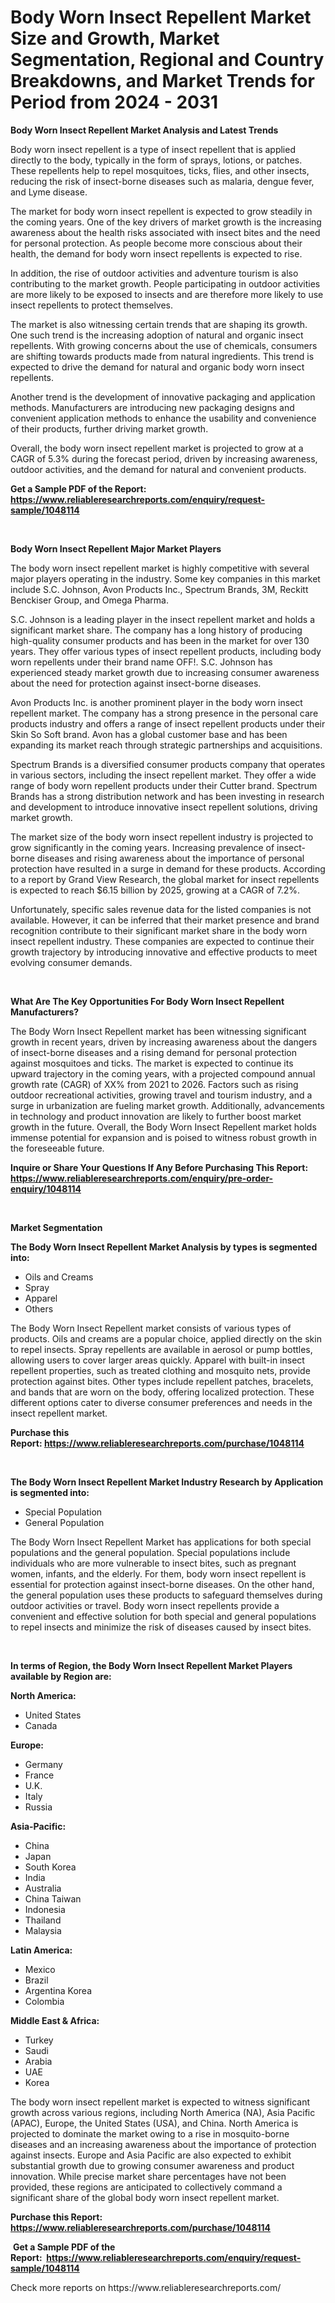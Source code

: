 <p><h1>Body Worn Insect Repellent Market Size and Growth, Market Segmentation, Regional and Country Breakdowns, and Market Trends for Period from 2024 -  2031</h1></p><p><strong>Body Worn Insect Repellent Market Analysis and Latest Trends</strong></p>
<p><p>Body worn insect repellent is a type of insect repellent that is applied directly to the body, typically in the form of sprays, lotions, or patches. These repellents help to repel mosquitoes, ticks, flies, and other insects, reducing the risk of insect-borne diseases such as malaria, dengue fever, and Lyme disease.</p><p>The market for body worn insect repellent is expected to grow steadily in the coming years. One of the key drivers of market growth is the increasing awareness about the health risks associated with insect bites and the need for personal protection. As people become more conscious about their health, the demand for body worn insect repellents is expected to rise.</p><p>In addition, the rise of outdoor activities and adventure tourism is also contributing to the market growth. People participating in outdoor activities are more likely to be exposed to insects and are therefore more likely to use insect repellents to protect themselves.</p><p>The market is also witnessing certain trends that are shaping its growth. One such trend is the increasing adoption of natural and organic insect repellents. With growing concerns about the use of chemicals, consumers are shifting towards products made from natural ingredients. This trend is expected to drive the demand for natural and organic body worn insect repellents.</p><p>Another trend is the development of innovative packaging and application methods. Manufacturers are introducing new packaging designs and convenient application methods to enhance the usability and convenience of their products, further driving market growth.</p><p>Overall, the body worn insect repellent market is projected to grow at a CAGR of 5.3% during the forecast period, driven by increasing awareness, outdoor activities, and the demand for natural and convenient products.</p></p>
<p><strong>Get a Sample PDF of the Report:&nbsp; <a href="https://www.reliableresearchreports.com/enquiry/request-sample/1048114">https://www.reliableresearchreports.com/enquiry/request-sample/1048114</a></strong></p>
<p>&nbsp;</p>
<p><strong>Body Worn Insect Repellent Major Market Players</strong></p>
<p><p>The body worn insect repellent market is highly competitive with several major players operating in the industry. Some key companies in this market include S.C. Johnson, Avon Products Inc., Spectrum Brands, 3M, Reckitt Benckiser Group, and Omega Pharma.</p><p>S.C. Johnson is a leading player in the insect repellent market and holds a significant market share. The company has a long history of producing high-quality consumer products and has been in the market for over 130 years. They offer various types of insect repellent products, including body worn repellents under their brand name OFF!. S.C. Johnson has experienced steady market growth due to increasing consumer awareness about the need for protection against insect-borne diseases.</p><p>Avon Products Inc. is another prominent player in the body worn insect repellent market. The company has a strong presence in the personal care products industry and offers a range of insect repellent products under their Skin So Soft brand. Avon has a global customer base and has been expanding its market reach through strategic partnerships and acquisitions.</p><p>Spectrum Brands is a diversified consumer products company that operates in various sectors, including the insect repellent market. They offer a wide range of body worn repellent products under their Cutter brand. Spectrum Brands has a strong distribution network and has been investing in research and development to introduce innovative insect repellent solutions, driving market growth.</p><p>The market size of the body worn insect repellent industry is projected to grow significantly in the coming years. Increasing prevalence of insect-borne diseases and rising awareness about the importance of personal protection have resulted in a surge in demand for these products. According to a report by Grand View Research, the global market for insect repellents is expected to reach $6.15 billion by 2025, growing at a CAGR of 7.2%.</p><p>Unfortunately, specific sales revenue data for the listed companies is not available. However, it can be inferred that their market presence and brand recognition contribute to their significant market share in the body worn insect repellent industry. These companies are expected to continue their growth trajectory by introducing innovative and effective products to meet evolving consumer demands.</p></p>
<p>&nbsp;</p>
<p><strong>What Are The Key Opportunities For Body Worn Insect Repellent Manufacturers?</strong></p>
<p><p>The Body Worn Insect Repellent market has been witnessing significant growth in recent years, driven by increasing awareness about the dangers of insect-borne diseases and a rising demand for personal protection against mosquitoes and ticks. The market is expected to continue its upward trajectory in the coming years, with a projected compound annual growth rate (CAGR) of XX% from 2021 to 2026. Factors such as rising outdoor recreational activities, growing travel and tourism industry, and a surge in urbanization are fueling market growth. Additionally, advancements in technology and product innovation are likely to further boost market growth in the future. Overall, the Body Worn Insect Repellent market holds immense potential for expansion and is poised to witness robust growth in the foreseeable future.</p></p>
<p><strong>Inquire or Share Your Questions If Any Before Purchasing This Report: <a href="https://www.reliableresearchreports.com/enquiry/pre-order-enquiry/1048114">https://www.reliableresearchreports.com/enquiry/pre-order-enquiry/1048114</a></strong></p>
<p>&nbsp;</p>
<p><strong>Market Segmentation</strong></p>
<p><strong>The Body Worn Insect Repellent Market Analysis by types is segmented into:</strong></p>
<p><ul><li>Oils and Creams</li><li>Spray</li><li>Apparel</li><li>Others</li></ul></p>
<p><p>The Body Worn Insect Repellent market consists of various types of products. Oils and creams are a popular choice, applied directly on the skin to repel insects. Spray repellents are available in aerosol or pump bottles, allowing users to cover larger areas quickly. Apparel with built-in insect repellent properties, such as treated clothing and mosquito nets, provide protection against bites. Other types include repellent patches, bracelets, and bands that are worn on the body, offering localized protection. These different options cater to diverse consumer preferences and needs in the insect repellent market.</p></p>
<p><strong>Purchase this Report:&nbsp;<a href="https://www.reliableresearchreports.com/purchase/1048114">https://www.reliableresearchreports.com/purchase/1048114</a></strong></p>
<p>&nbsp;</p>
<p><strong>The Body Worn Insect Repellent Market Industry Research by Application is segmented into:</strong></p>
<p><ul><li>Special Population</li><li>General Population</li></ul></p>
<p><p>The Body Worn Insect Repellent Market has applications for both special populations and the general population. Special populations include individuals who are more vulnerable to insect bites, such as pregnant women, infants, and the elderly. For them, body worn insect repellent is essential for protection against insect-borne diseases. On the other hand, the general population uses these products to safeguard themselves during outdoor activities or travel. Body worn insect repellents provide a convenient and effective solution for both special and general populations to repel insects and minimize the risk of diseases caused by insect bites.</p></p>
<p>&nbsp;</p>
<p><strong>In terms of Region, the Body Worn Insect Repellent Market Players available by Region are:</strong></p>
<p>
    <p> <strong> North America: </strong>
        <ul>
            <li>United States</li>
            <li>Canada</li>
        </ul>
        </p> 
    <p> <strong> Europe: </strong>
        <ul>
            <li>Germany</li>
            <li>France</li>
            <li>U.K.</li>
            <li>Italy</li>
            <li>Russia</li>
        </ul>
        </p> 
    <p> <strong> Asia-Pacific: </strong>
        <ul>
            <li>China</li>
            <li>Japan</li>
            <li>South Korea</li>
            <li>India</li>
            <li>Australia</li>
            <li>China Taiwan</li>
            <li>Indonesia</li>
            <li>Thailand</li>
            <li>Malaysia</li>
        </ul>
        </p> 
    <p> <strong> Latin America: </strong>
        <ul>
            <li>Mexico</li>
            <li>Brazil</li>
            <li>Argentina Korea</li>
            <li>Colombia</li>
        </ul>
        </p> 
    <p> <strong> Middle East & Africa: </strong>
        <ul>
            <li>Turkey</li>
            <li>Saudi</li>
            <li>Arabia</li>
            <li>UAE</li>
            <li>Korea</li>
        </ul>
    </p>
    </p>
<p><p>The body worn insect repellent market is expected to witness significant growth across various regions, including North America (NA), Asia Pacific (APAC), Europe, the United States (USA), and China. North America is projected to dominate the market owing to a rise in mosquito-borne diseases and an increasing awareness about the importance of protection against insects. Europe and Asia Pacific are also expected to exhibit substantial growth due to growing consumer awareness and product innovation. While precise market share percentages have not been provided, these regions are anticipated to collectively command a significant share of the global body worn insect repellent market.</p></p>
<p><strong>Purchase this Report: <a href="https://www.reliableresearchreports.com/purchase/1048114">https://www.reliableresearchreports.com/purchase/1048114</a></strong></p>
<p>&nbsp;<strong>Get a Sample PDF of the Report:&nbsp;&nbsp;<a href="https://www.reliableresearchreports.com/enquiry/request-sample/1048114">https://www.reliableresearchreports.com/enquiry/request-sample/1048114</a></strong></p>
<p><strong></strong></p>
<p>Check more reports on https://www.reliableresearchreports.com/</p>
